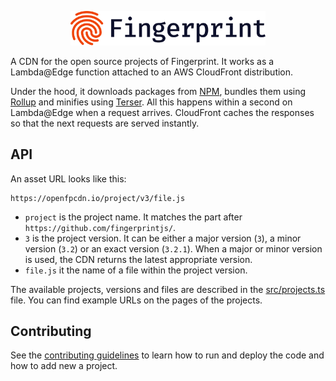 <p align="center">
  <a href="https://fingerprint.com">
    <picture>
      <source media="(prefers-color-scheme: dark)" srcset="resources/logo_light.svg" />
      <source media="(prefers-color-scheme: light)" srcset="resources/logo_dark.svg" />
      <img src="resources/logo_dark.svg" alt="Fingerprint logo" width="312px" />
    </picture>
  </a>
</p>

A CDN for the open source projects of Fingerprint.
It works as a Lambda@Edge function attached to an AWS CloudFront distribution.

Under the hood, it downloads packages from [NPM](https://npmjs.com), bundles them using [Rollup](https://rollupjs.org) and minifies using [Terser](https://terser.org).
All this happens within a second on Lambda@Edge when a request arrives.
CloudFront caches the responses so that the next requests are served instantly.

## API

An asset URL looks like this:

```
https://openfpcdn.io/project/v3/file.js
```

- `project` is the project name. It matches the part after `https://github.com/fingerprintjs/`.
- `3` is the project version. It can be either a major version (`3`), a minor version (`3.2`) or an exact version (`3.2.1`).
    When a major or minor version is used, the CDN returns the latest appropriate version.
- `file.js` it the name of a file within the project version.

The available projects, versions and files are described in the [src/projects.ts](src/projects.ts) file.
You can find example URLs on the pages of the projects.

## Contributing

See the [contributing guidelines](contributing.md) to learn how to run and deploy the code and how to add new a project.
